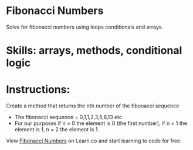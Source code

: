 
# Fibonacci Numbers
Solve for fibonacci numbers using loops conditionals and arrays.

# Skills: arrays, methods, conditional logic
# Instructions: 
Create a method that returns the nth number of the fibonacci sequence 
- The fibonacci sequence = 0,1,1,2,3,5,8,13 etc 
- For our purposes if n = 0 the element is 0 (the first number), if n = 1 the element is 1, n = 2 the element is 1.

<p data-visibility='hidden'>View <a href='https://learn.co/lessons/fibo_finder' title='Fibonacci Numbers'>Fibonacci Numbers</a> on Learn.co and start learning to code for free.</p>
